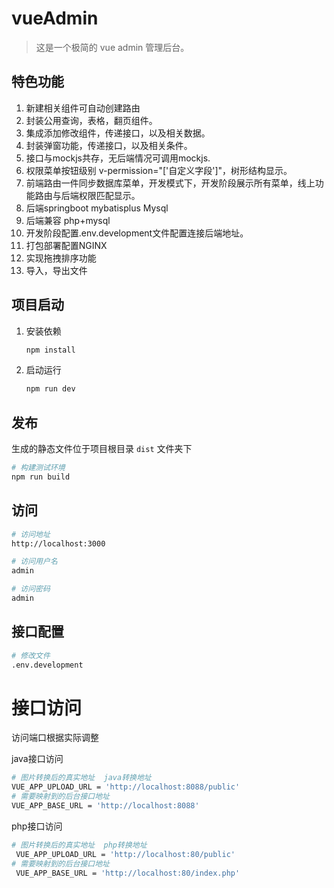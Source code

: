 # vueAdmin

> 这是一个极简的 vue admin 管理后台。

## 特色功能

1. 新建相关组件可自动创建路由
2. 封装公用查询，表格，翻页组件。
3. 集成添加修改组件，传递接口，以及相关数据。
4. 封装弹窗功能，传递接口，以及相关条件。
5. 接口与mockjs共存，无后端情况可调用mockjs.
6. 权限菜单按钮级别 v-permission="['自定义字段']"，树形结构显示。
7. 前端路由一件同步数据库菜单，开发模式下，开发阶段展示所有菜单，线上功能路由与后端权限匹配显示。
9. 后端springboot mybatisplus Mysql
10. 后端兼容 php+mysql
11. 开发阶段配置.env.development文件配置连接后端地址。
12. 打包部署配置NGINX
13. 实现拖拽排序功能
14. 导入，导出文件

## 项目启动

1. 安装依赖

    ```bash
    npm install
    ```

2. 启动运行

    ```bash
    npm run dev
    ```



## 发布
生成的静态文件位于项目根目录 `dist` 文件夹下

```bash
# 构建测试环境
npm run build
```

## 访问

```bash
# 访问地址
http://localhost:3000
```
```bash
# 访问用户名
admin
```
```bash
# 访问密码
admin
```

## 接口配置

```bash
# 修改文件
.env.development
```


# 接口访问
访问端口根据实际调整

java接口访问
```bash
# 图片转换后的真实地址  java转换地址
VUE_APP_UPLOAD_URL = 'http://localhost:8088/public'
# 需要映射到的后台接口地址
VUE_APP_BASE_URL = 'http://localhost:8088'
```
php接口访问
```bash
# 图片转换后的真实地址  php转换地址
 VUE_APP_UPLOAD_URL = 'http://localhost:80/public'
# 需要映射到的后台接口地址
 VUE_APP_BASE_URL = 'http://localhost:80/index.php'
```

